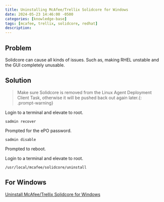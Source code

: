 ```yaml
---
title: Uninstalling McAfee/Trellix Solidcore for Windows
date: 2024-05-23 14:46:00 -0500
categories: [knowledge-base]
tags: [mcafee, trellix, solidcore, redhat]
description:
---
```


## Problem

Solidcore can cause all kinds of issues.
Such as, making RHEL unstable and the GUI completely unusable.

## Solution

> Make sure Solidcore is removed from the Linux Agent Deployment Client Task, otherwise it will be pushed back out again later.{: .prompt-warning}

Login to a terminal and elevate to root.

```shell
sadmin recover
```

Prompted for the ePO password.

```shell
sadmin disable
```

Prompted to reboot.

Login to a terminal and elevate to root.

```shell
/usr/local/mcafee/solidcore/uninstall
```

## For Windows

[Uninstall McAfee/Trellix Solidcore for Windows](https://phillipeparker.github.io/posts/Uninstall-Solidcore-Windows)
